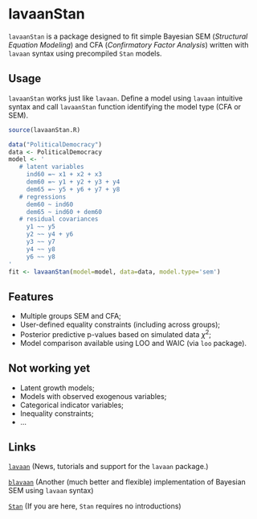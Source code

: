 # lavaanStan

`lavaanStan` is a package designed to fit simple Bayesian SEM (*Structural Equation Modeling*) and CFA (*Confirmatory Factor Analysis*) written with `lavaan` syntax using precompiled `Stan` models.

## Usage

`lavaanStan` works just like `lavaan`. Define a model using `lavaan` intuitive syntax and call `lavaanStan` function identifying the model type (CFA or SEM).

```r
source(lavaanStan.R)

data("PoliticalDemocracy")
data <- PoliticalDemocracy
model <- '
   # latent variables
     ind60 =~ x1 + x2 + x3
     dem60 =~ y1 + y2 + y3 + y4
     dem65 =~ y5 + y6 + y7 + y8
   # regressions
     dem60 ~ ind60
     dem65 ~ ind60 + dem60
   # residual covariances
     y1 ~~ y5
     y2 ~~ y4 + y6
     y3 ~~ y7
     y4 ~~ y8
     y6 ~~ y8
'
fit <- lavaanStan(model=model, data=data, model.type='sem')
```

## Features

* Multiple groups SEM and CFA;
* User-defined equality constraints (including across groups);
* Posterior predictive p-values based on simulated data $\chi^2$;
* Model comparison available using LOO and WAIC (via `loo` package).

## Not working yet

* Latent growth models;
* Models with observed exogenous variables;
* Categorical indicator variables;
* Inequality constraints;
* ...

## Links

[`lavaan`](http://lavaan.ugent.be/) (News, tutorials and support for the `lavaan` package.)

[`blavaan`](https://github.com/ecmerkle/blavaan) (Another (much better and flexible) implementation of Bayesian SEM using `lavaan` syntax)

[`Stan`](http://mc-stan.org/) (If you are here, `Stan` requires no introductions)
